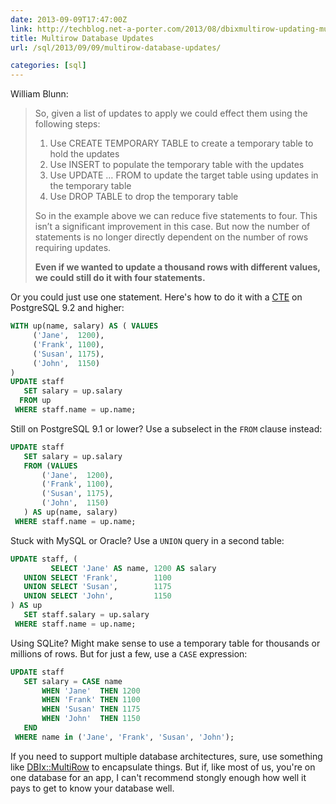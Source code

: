 ```yaml
--- 
date: 2013-09-09T17:47:00Z
link: http://techblog.net-a-porter.com/2013/08/dbixmultirow-updating-multiple-database-rows-quickly-and-easily/
title: Multirow Database Updates
url: /sql/2013/09/09/multirow-database-updates/

categories: [sql]
---
```


William Blunn:

> So, given a list of updates to apply we could effect them using the
> following steps:
>
> 1. Use CREATE TEMPORARY TABLE to create a temporary table to hold the
>    updates
> 2. Use INSERT to populate the temporary table with the updates
> 3. Use UPDATE … FROM to update the target table using updates in the
>    temporary table
> 4. Use DROP TABLE to drop the temporary table
>
> So in the example above we can reduce five statements to four. This isn’t a
> significant improvement in this case. But now the number of statements is no
> longer directly dependent on the number of rows requiring updates.
>
> **Even if we wanted to update a thousand rows with different values, we
> could still do it with four statements.**

Or you could just use one statement. Here's how to do it with a [CTE] on
PostgreSQL 9.2 and higher:

``` sql PostgreSQL Multirow Upate with CTE
WITH up(name, salary) AS ( VALUES
     ('Jane',  1200),
     ('Frank', 1100),
     ('Susan', 1175),
     ('John',  1150)
)
UPDATE staff
   SET salary = up.salary
  FROM up
 WHERE staff.name = up.name;
```

Still on PostgreSQL 9.1 or lower? Use a subselect in the `FROM` clause
instead:

``` sql PostgreSQL Multirow Update with Subselect
UPDATE staff
   SET salary = up.salary
   FROM (VALUES
       ('Jane',  1200),
       ('Frank', 1100),
       ('Susan', 1175),
       ('John',  1150)
   ) AS up(name, salary)
 WHERE staff.name = up.name;
```

Stuck with MySQL or Oracle? Use a `UNION` query in a second table:

``` sql MySQL & Oracle Multirow Update
UPDATE staff, (
         SELECT 'Jane' AS name, 1200 AS salary
   UNION SELECT 'Frank',        1100
   UNION SELECT 'Susan',        1175
   UNION SELECT 'John',         1150
) AS up
   SET staff.salary = up.salary
 WHERE staff.name = up.name;
```

Using SQLite? Might make sense to use a temporary table for thousands or
millions of rows. But for just a few, use a `CASE` expression:

``` sql SQLite Multirow Update
UPDATE staff
   SET salary = CASE name
       WHEN 'Jane'  THEN 1200
       WHEN 'Frank' THEN 1100
       WHEN 'Susan' THEN 1175
       WHEN 'John'  THEN 1150
   END
 WHERE name in ('Jane', 'Frank', 'Susan', 'John');
```

If you need to support multiple database architectures, sure, use something
like [DBIx::MultiRow] to encapsulate things. But if, like most of us, you're
on one database for an app, I can't recommend stongly enough how well it pays
to get to know your database well.

[CTE]: http://www.postgresql.org/docs/current/static/queries-with.html "PostgreSQL Documentation: WITH Queries (Common Table Expressions)"
[DBIx::MultiRow]: https://github.com/hochgurgler/DBIx-MultiRow "DBIx::MultiRow on GitHub"

